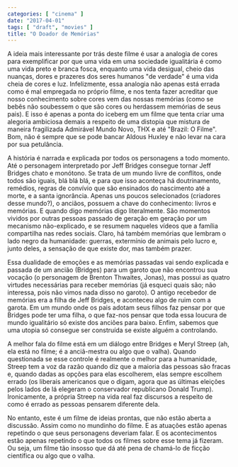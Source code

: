 ```yaml
---
categories: [ "cinema" ]
date: "2017-04-01"
tags: [ "draft", "movies" ]
title: "O Doador de Memórias"
---
```

A ideia mais interessante por trás deste filme é usar a analogia de
cores para exemplificar por que uma vida em uma sociedade igualitária
é como uma vida preto e branca fosca, enquanto uma vida desigual,
cheio das nuanças, dores e prazeres dos seres humanos "de verdade" é
uma vida cheia de cores e luz. Infelizmente, essa analogia não apenas
está errada como é mal empregada no próprio filme, e nos tenta fazer
acreditar que nosso conhecimento sobre cores vem das nossas memórias
(como se bebês não soubessem o que são cores ou herdassem memórias
de seus pais). E isso é apenas a ponta do iceberg em um filme que
tenta criar uma alegoria ambiciosa demais a respeito de uma distopia
que mistura de maneira fragilizada Admirável Mundo Novo, THX e até
"Brazil: O Filme". Bom, não é sempre que se pode bancar Aldous Huxley
e não levar na cara por sua petulância.

A história é narrada e explicada por todos os personagens a todo
momento. Até o personagem interpretado por Jeff Bridges consegue
tornar Jeff Bridges chato e monótono. Se trata de um mundo livre de
conflitos, onde todos são iguais, blá blá blá, e para que isso
aconteça há doutrinamento, remédios, regras de convívio que são
ensinados do nascimento até a morte, e a santa ignorância. Apenas
uns poucos selecionados (criadores desse mundo?), o anciãos, possuem
a chave do conhecimento: livros e memórias. E quando digo memórias
digo literalmente. São momentos vividos por outras pessoas passado de
geração em geração por um mecanismo não-explicado, e se resumem
naqueles vídeos que a família compartilha nas redes sociais. Claro,
há também memórias que lembram o lado negro da humanidade: guerras,
extermínio de animais pelo lucro e, junto deles, a sensação de que
existe dor, mas também prazer.

Essa dualidade de emoções e as memórias passadas vai sendo explicada
e passada de um ancião (Bridges) para um garoto que não encontrou sua
vocação (o personagem de Brenton Thwaites, Jonas), mas possui as quatro
virtudes necessárias para receber memórias (já esqueci quais são;
não interessa, pois não vimos nada disso no garoto). O antigo recebedor
de memórias era a filha de Jeff Bridges, e aconteceu algo de ruim com
a garota. Em um mundo onde os pais adotam seus filhos faz pensar por que
Bridges pode ter uma filha, o que faz-nos pensar que toda essa loucura de
mundo igualitário só existe dos anciões para baixo. Enfim, sabemos que
uma utopia só consegue ser construída se existe alguém a controlando.

A melhor fala do filme está em um diálogo entre Bridges e Meryl Streep
(ah, ela está no filme; é a anciã-mestra ou algo que o valha). Quando
questionada se esse controle é realmente o melhor para a humanidade,
Streep tem a voz da razão quando diz que a maioria das pessoas são
fracas e, quando dadas as opções para elas escolherem, elas sempre
escolhem errado (os liberais americanos que o digam, agora que as últimas
eleições pelos lados de lá elegeram o conservador republicano Donald
Trump). Ironicamente, a própria Streep na vida real faz discursos a
respeito de como é errado as pessoas pensarem diferente dela.

No entanto, este é um filme de ideias prontas, que não estão aberta a
discussão. Assim como no mundinho do filme. E as atuações estão apenas
repetindo o que seus personagens deveriam falar. E os acontecimentos
estão apenas repetindo o que todos os filmes sobre esse tema já
fizeram. Ou seja, um filme tão insosso que dá até pena de chamá-lo
de ficção científica ou algo que o valha.
